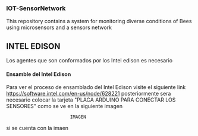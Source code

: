 ### IOT-SensorNetwork
This repository contains a system for monitoring diverse conditions of Bees using microsensors and a sensors network

## INTEL EDISON
Los agentes que son conformados por los Intel edison es necesario 

#### Ensamble del Intel Edison
Para ver el proceso de ensamblado del Intel Edison visite el siguiente link https://software.intel.com/en-us/node/628221
posteriormente sera necesario colocar la tarjeta "PLACA ARDUINO PARA CONECTAR LOS SENSORES" como se ve en la siguiente imagen
              
                            IMAGEN

si se cuenta con la imaen
